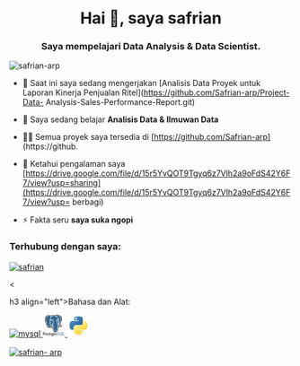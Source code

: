 <h1 align="center">Hai 👋, saya safrian</h1>
<h3 align="center">Saya mempelajari Data Analysis & Data Scientist.</h3>

<p align="left"> <img src="[https://komarev.com/ghpvc/?username=safrian-arp](https://png.pngtree.com/png-clipart/20220125/original/pngtree-a-man-using-laptop-illustration-png-image_7222935.png)&label=Profile%20views&color=0e75b6&style= flat" alt="safrian-arp" /> </p>

- 🔭 Saat ini saya sedang mengerjakan [Analisis Data Proyek untuk Laporan Kinerja Penjualan Ritel](https://github.com/Safrian-arp/Project-Data- Analysis-Sales-Performance-Report.git)

- 🌱 Saya sedang belajar **Analisis Data & Ilmuwan Data**

- 👨‍💻 Semua proyek saya tersedia di [https://github.com/Safrian-arp] (https://github.



- 📄 Ketahui pengalaman saya [https://drive.google.com/file/d/15r5YvQOT9Tgyq6z7Vlh2a9oFdS42Y6F7/view?usp=sharing](https://drive.google.com/file/d/15r5YvQOT9Tgyq6z7Vlh2a9oFdS42Y6F7/view?usp= berbagi)

- ⚡ Fakta seru **saya suka ngopi**

<h3 align="left">Terhubung dengan saya:</h3>
<p align="left">
<a href="https://linkedin.com/ di/safrian" target="blank"><img align="center" src="https://raw.githubusercontent.com/rahuldkjain/github-profile-readme-generator/master/src/images/icons/Social/ linked-in-alt.svg" alt="safrian" height="30" width="40" /></a> </p>
<

h3 align="left">Bahasa dan Alat:</h3>
<p align="left"> <a href="https://www.mysql.com/" target="_blank" rel="noreferrer"> <img src="https://raw.githubusercontent.com/ devicons/devicon/master/icons/mysql/mysql-original-wordmark.svg" alt="mysql" width="40" height="40"/> </a> <a href="https://www. postgresql.org" target="_blank" rel="noreferrer"> <img src="https://raw.githubusercontent.com/devicons/devicon/master/icons/postgresql/postgresql-original-wordmark.svg" alt= "postgresql" width="40" height="40"/> </a> <a href="https://www.python.org" target="_blank" rel="noreferrer"><img src="https://raw.githubusercontent.com/devicons/devicon/master/icons/python/python-original.svg" alt="python" width="40" height="40"/> </ a> </p>

<p><img align="center" src="https://github-readme-stats.vercel.app/api/top-langs?username=safrian-arp&show_icons=true&locale=en&layout=compact" alt="safrian- arp" /></p>
